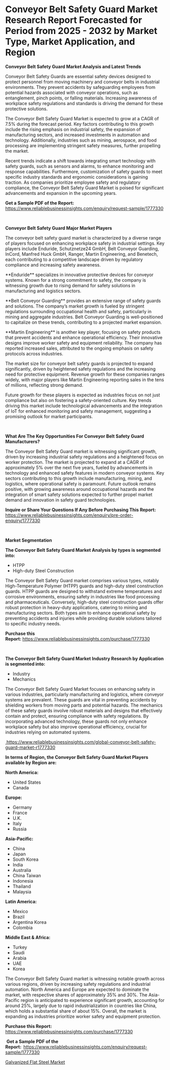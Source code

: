 <p><h1>Conveyor Belt Safety Guard Market Research Report Forecasted for Period from 2025 -  2032 by Market Type, Market Application, and Region</h1></p><p><strong>Conveyor Belt Safety Guard Market Analysis and Latest Trends</strong></p>
<p><p>Conveyor Belt Safety Guards are essential safety devices designed to protect personnel from moving machinery and conveyor belts in industrial environments. They prevent accidents by safeguarding employees from potential hazards associated with conveyor operations, such as entanglement, pinch points, or falling materials. Increasing awareness of workplace safety regulations and standards is driving the demand for these protective solutions.</p><p>The Conveyor Belt Safety Guard Market is expected to grow at a CAGR of 7.5% during the forecast period. Key factors contributing to this growth include the rising emphasis on industrial safety, the expansion of manufacturing sectors, and increased investments in automation and technology. Additionally, industries such as mining, aerospace, and food processing are implementing stringent safety measures, further propelling the market.</p><p>Recent trends indicate a shift towards integrating smart technology with safety guards, such as sensors and alarms, to enhance monitoring and response capabilities. Furthermore, customization of safety guards to meet specific industry standards and ergonomic considerations is gaining traction. As companies prioritize employee safety and regulatory compliance, the Conveyor Belt Safety Guard Market is poised for significant advancements and expansion in the upcoming years.</p></p>
<p><strong>Get a Sample PDF of the Report:&nbsp;</strong> <a href="https://www.reliablebusinessinsights.com/enquiry/request-sample/1777330?utm_campaign=3109&utm_medium=2&utm_source=Github&utm_content=ia&utm_term=01042025&utm_id=conveyor-belt-safety-guard">https://www.reliablebusinessinsights.com/enquiry/request-sample/1777330</a></p>
<p>&nbsp;</p>
<p><strong>Conveyor Belt Safety Guard Major Market Players</strong></p>
<p><p>The conveyor belt safety guard market is characterized by a diverse range of players focused on enhancing workplace safety in industrial settings. Key players include Enduride, Schutznetze24 GmbH, Belt Conveyor Guarding, InCord, Manfred Huck GmbH, Ranger, Martin Engineering, and Benetech, each contributing to a competitive landscape driven by regulatory compliance and increasing safety awareness.</p><p>**Enduride** specializes in innovative protective devices for conveyor systems. Known for a strong commitment to safety, the company is witnessing growth due to rising demand for safety solutions in manufacturing and logistics sectors.</p><p>**Belt Conveyor Guarding** provides an extensive range of safety guards and solutions. The company’s market growth is fueled by stringent regulations surrounding occupational health and safety, particularly in mining and aggregate industries. Belt Conveyor Guarding is well-positioned to capitalize on these trends, contributing to a projected market expansion.</p><p>**Martin Engineering** is another key player, focusing on safety products that prevent accidents and enhance operational efficiency. Their innovative designs improve worker safety and equipment reliability. The company has reported increased sales, attributed to the ongoing emphasis on safety protocols across industries.</p><p>The market size for conveyor belt safety guards is projected to expand significantly, driven by heightened safety regulations and the increasing need for protective equipment. Revenue growth for these companies ranges widely, with major players like Martin Engineering reporting sales in the tens of millions, reflecting strong demand.</p><p>Future growth for these players is expected as industries focus on not just compliance but also on fostering a safety-oriented culture. Key trends driving this market include technological advancements and the integration of IoT for enhanced monitoring and safety management, suggesting a promising outlook for market participants.</p></p>
<p>&nbsp;</p>
<p><strong>What Are The Key Opportunities For Conveyor Belt Safety Guard Manufacturers?</strong></p>
<p><p>The Conveyor Belt Safety Guard market is witnessing significant growth, driven by increasing industrial safety regulations and a heightened focus on worker protection. The market is projected to expand at a CAGR of approximately 5% over the next five years, fueled by advancements in technology and enhanced safety features in modern conveyor systems. Key sectors contributing to this growth include manufacturing, mining, and logistics, where operational safety is paramount. Future outlook remains positive, with growing awareness around occupational hazards and the integration of smart safety solutions expected to further propel market demand and innovation in safety guard technologies.</p></p>
<p><strong>Inquire or Share Your Questions If Any Before Purchasing This Report:</strong> <a href="https://www.reliablebusinessinsights.com/enquiry/pre-order-enquiry/1777330?utm_campaign=3109&utm_medium=2&utm_source=Github&utm_content=ia&utm_term=01042025&utm_id=conveyor-belt-safety-guard">https://www.reliablebusinessinsights.com/enquiry/pre-order-enquiry/1777330</a></p>
<p>&nbsp;</p>
<p><strong>Market Segmentation</strong></p>
<p><strong>The Conveyor Belt Safety Guard Market Analysis by types is segmented into:</strong></p>
<p><ul><li>HTPP</li><li>High-duty Steel Construction</li></ul></p>
<p><p>The Conveyor Belt Safety Guard market comprises various types, notably High-Temperature Polymer (HTPP) guards and high-duty steel construction guards. HTPP guards are designed to withstand extreme temperatures and corrosive environments, ensuring safety in industries like food processing and pharmaceuticals. Conversely, high-duty steel construction guards offer robust protection in heavy-duty applications, catering to mining and manufacturing sectors. Both types aim to enhance operational safety by preventing accidents and injuries while providing durable solutions tailored to specific industry needs.</p></p>
<p><strong>Purchase this Report:&nbsp;</strong><a href="https://www.reliablebusinessinsights.com/purchase/1777330?utm_campaign=3109&utm_medium=2&utm_source=Github&utm_content=ia&utm_term=01042025&utm_id=conveyor-belt-safety-guard">https://www.reliablebusinessinsights.com/purchase/1777330</a></p>
<p>&nbsp;</p>
<p><strong>The Conveyor Belt Safety Guard Market Industry Research by Application is segmented into:</strong></p>
<p><ul><li>Industry</li><li>Mechanics</li></ul></p>
<p><p>The Conveyor Belt Safety Guard Market focuses on enhancing safety in various industries, particularly manufacturing and logistics, where conveyor systems are prevalent. These guards are vital in preventing accidents by shielding workers from moving parts and potential hazards. The mechanics of these safety guards involve robust materials and designs that effectively contain and protect, ensuring compliance with safety regulations. By incorporating advanced technology, these guards not only enhance workplace safety but also improve operational efficiency, crucial for industries relying on automated systems.</p></p>
<p><a href="https://www.reliablebusinessinsights.com/global-conveyor-belt-safety-guard-market-r1777330?utm_campaign=3109&utm_medium=2&utm_source=Github&utm_content=ia&utm_term=01042025&utm_id=conveyor-belt-safety-guard">&nbsp;https://www.reliablebusinessinsights.com/global-conveyor-belt-safety-guard-market-r1777330</a></p>
<p><strong>In terms of Region, the Conveyor Belt Safety Guard Market Players available by Region are:</strong></p>
<p>
    <p> <strong> North America: </strong>
        <ul>
            <li>United States</li>
            <li>Canada</li>
        </ul>
        </p> 
    <p> <strong> Europe: </strong>
        <ul>
            <li>Germany</li>
            <li>France</li>
            <li>U.K.</li>
            <li>Italy</li>
            <li>Russia</li>
        </ul>
        </p> 
    <p> <strong> Asia-Pacific: </strong>
        <ul>
            <li>China</li>
            <li>Japan</li>
            <li>South Korea</li>
            <li>India</li>
            <li>Australia</li>
            <li>China Taiwan</li>
            <li>Indonesia</li>
            <li>Thailand</li>
            <li>Malaysia</li>
        </ul>
        </p> 
    <p> <strong> Latin America: </strong>
        <ul>
            <li>Mexico</li>
            <li>Brazil</li>
            <li>Argentina Korea</li>
            <li>Colombia</li>
        </ul>
        </p> 
    <p> <strong> Middle East & Africa: </strong>
        <ul>
            <li>Turkey</li>
            <li>Saudi</li>
            <li>Arabia</li>
            <li>UAE</li>
            <li>Korea</li>
        </ul>
    </p>
    </p>
<p><p>The Conveyor Belt Safety Guard market is witnessing notable growth across various regions, driven by increasing safety regulations and industrial automation. North America and Europe are expected to dominate the market, with respective shares of approximately 35% and 30%. The Asia-Pacific region is anticipated to experience significant growth, accounting for around 25%, largely due to rapid industrialization in countries like China, which holds a substantial share of about 15%. Overall, the market is expanding as industries prioritize worker safety and equipment protection.</p></p>
<p><strong>Purchase this Report: </strong><a href="https://www.reliablebusinessinsights.com/purchase/1777330?utm_campaign=3109&utm_medium=2&utm_source=Github&utm_content=ia&utm_term=01042025&utm_id=conveyor-belt-safety-guard">https://www.reliablebusinessinsights.com/purchase/1777330</a></p>
<p>&nbsp;<strong>Get a Sample PDF of the Report:&nbsp;&nbsp;</strong><a href="https://www.reliablebusinessinsights.com/enquiry/request-sample/1777330?utm_campaign=3109&utm_medium=2&utm_source=Github&utm_content=ia&utm_term=01042025&utm_id=conveyor-belt-safety-guard">https://www.reliablebusinessinsights.com/enquiry/request-sample/1777330</a></p>
<p><strong></strong></p>
<p><p><a href="https://github.com/vigoseiler/Market-Research-Report-List-1/blob/main/galvanized-flat-steel-market.md?utm_campaign=3109&utm_medium=2&utm_source=Github&utm_content=ia&utm_term=01042025&utm_id=conveyor-belt-safety-guard">Galvanized Flat Steel Market</a></p></p>